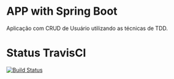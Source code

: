 # APP with Spring Boot
Aplicação com CRUD de Usuário utilizando as técnicas de TDD.

# Status TravisCI
[![Build Status](https://travis-ci.org/joses166/crud-user-spring-boot.svg?branch=master)](https://travis-ci.org/joses166/crud-user-spring-boot)